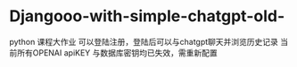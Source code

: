 # Djangooo-with-simple-chatgpt-old-
python 课程大作业 可以登陆注册，登陆后可以与chatgpt聊天并浏览历史记录
当前所有OPENAI apiKEY 与数据库密钥均已失效，需重新配置
